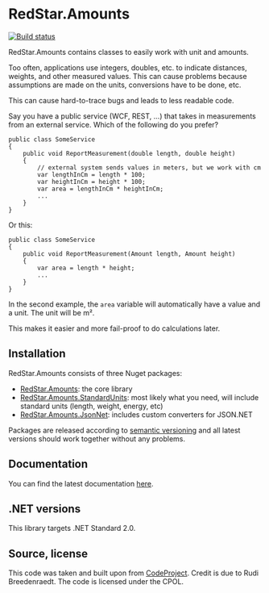 # RedStar.Amounts

[![Build status](https://ci.appveyor.com/api/projects/status/swyqov7lwwv52cg3?svg=true)](https://ci.appveyor.com/project/petermorlion/redstar-amounts)

RedStar.Amounts contains classes to easily work with unit and amounts.

Too often, applications use integers, doubles, etc. to indicate distances,
weights, and other measured values. This can cause problems because assumptions
are made on the units, conversions have to be done, etc.

This can cause hard-to-trace bugs and leads to less readable code.

Say you have a public service (WCF, REST, ...) that takes in measurements from
an external service. Which of the following do you prefer?

    public class SomeService
    {
        public void ReportMeasurement(double length, double height)
        {
            // external system sends values in meters, but we work with cm
            var lengthInCm = length * 100;
            var heightInCm = height * 100;
            var area = lengthInCm * heightInCm;
            ...
        }
    }

Or this:

    public class SomeService
    {
        public void ReportMeasurement(Amount length, Amount height)
        {
            var area = length * height;
            ...
        }
    }

In the second example, the `area` variable will automatically have a value and
a unit. The unit will be m².

This makes it easier and more fail-proof to do calculations later.

## Installation

RedStar.Amounts consists of three Nuget packages:

 - [RedStar.Amounts](https://www.nuget.org/packages/RedStar.Amounts/): the core library
 - [RedStar.Amounts.StandardUnits](https://www.nuget.org/packages/RedStar.Amounts.StandardUnits/): most likely what you need, will include standard units (length, weight, energy, etc)
 - [RedStar.Amounts.JsonNet](https://www.nuget.org/packages/RedStar.Amounts.JsonNet/): includes custom converters for JSON.NET

Packages are released according to [semantic versioning](https://semver.org) and all latest versions should work together without any problems.

## Documentation

You can find the latest documentation [here](https://petermorlion.github.io/RedStar.Amounts/).

## .NET versions

This library targets .NET Standard 2.0.

## Source, license

This code was taken and built upon from [CodeProject](http://www.codeproject.com/Articles/611731/Working-with-Units-and-Amounts).
Credit is due to Rudi Breedenraedt. The code is licensed under the CPOL.
